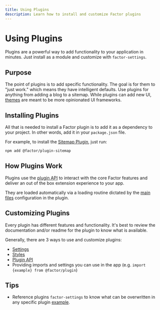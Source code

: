 ```yaml
---
title: Using Plugins
description: Learn how to install and customize Factor plugins
---
```


# Using Plugins

Plugins are a powerful way to add functionality to your application in minutes. Just install as a module and customize with `factor-settings`.

## Purpose

The point of plugins is to add specific functionality. The goal is for them to "just work." which means they have intelligent defaults. Use plugins for anything from adding a blog to a sitemap. While plugins can add new UI, [themes](/using-themes) are meant to be more opinionated UI frameworks.

## Installing Plugins

All that is needed to install a Factor plugin is to add it as a dependency to your project. In other words, add it in your `package.json` file.

For example, to install the [Sitemap Plugin](https://factor.dev/plugin/sitemap-xml), just run:

```bash
npm add @factor/plugin-sitemap
```

## How Plugins Work

Plugins use the [plugin API](./plugin-api) to interact with the core Factor features and deliver an out of the box extension experience to your app.

They are loaded automatically via a loading routine dictated by the [main files](./main-files) configuration in the plugin.

## Customizing Plugins

Every plugin has different features and functionality. It's best to review the documentation and/or readme for the plugin to know what is available.

Generally, there are 3 ways to use and customize plugins:

- [Settings](./settings)
- [Styles](./styles)
- [Plugin API](./plugin-api)
- Providing imports and settings you can use in the app (e.g. `import {example} from @factor/plugin`)

## Tips

- Reference plugins `factor-settings` to know what can be overwritten in any specific plugin [example](https://github.com/fiction-com/factor/blob/development/%40plugins/plugin-forum/factor-settings.ts).
